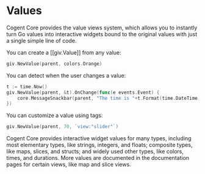 # Values

Cogent Core provides the value views system, which allows you to instantly turn Go values into interactive widgets bound to the original values with just a single simple line of code.

You can create a [[giv.Value]] from any value:

```Go
giv.NewValue(parent, colors.Orange)
```

You can detect when the user changes a value:

```Go
t := time.Now()
giv.NewValue(parent, &t).OnChange(func(e events.Event) {
    core.MessageSnackbar(parent, "The time is "+t.Format(time.DateTime))
})
```

You can customize a value using tags:

```Go
giv.NewValue(parent, 70, `view:"slider"`)
```

Cogent Core provides interactive widget values for many types, including most elementary types, like strings, integers, and floats; composite types, like maps, slices, and structs; and widely used other types, like colors, times, and durations. More values are documented in the documentation pages for certain views, like map and slice views.
